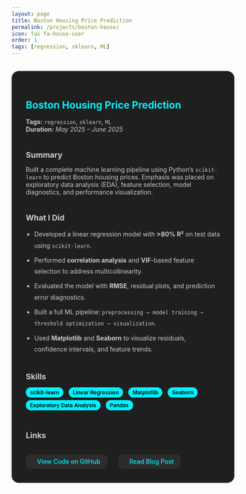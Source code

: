 ```yaml
---
layout: page
title: Boston Housing Price Prediction
permalink: /projects/boston-house/
icon: fas fa-house-user
order: 1
tags: [regression, sklearn, ML]
---
```


<style>
.project-section {
  background: #1f1f1f;
  padding: 2rem;
  border-radius: 16px;
  box-shadow: 0 0 18px rgba(0,255,255,0.06);
  color: #ccc;
  margin-top: 2rem;
}

.project-section h2 {
  color: #00f2ff;
  font-size: 1.4rem;
  margin-bottom: 1rem;
}

.project-section h3 {
  font-size: 1.1rem;
  color: #ccc;
  margin-top: 1.5rem;
  margin-bottom: 0.6rem;
}

.project-section ul {
  padding-left: 1.2rem;
  line-height: 1.8;
}

.project-section li {
  margin-bottom: 0.5rem;
}

.badge {
  background-color: #00f2ff;
  color: #000;
  padding: 0.25rem 0.6rem;
  border-radius: 12px;
  font-size: 0.75rem;
  font-weight: 600;
  margin-right: 0.5rem;
  display: inline-block;
  margin-bottom: 0.4rem;
}

.project-links {
  margin-top: 2rem;
  display: flex;
  gap: 1.5rem;
  flex-wrap: wrap;
}

.project-links a {
  display: inline-flex;
  align-items: center;
  gap: 0.6rem;
  background: #2c2c2c;
  color: #00f2ff;
  padding: 0.5rem 1rem;
  border-radius: 12px;
  font-weight: 500;
  text-decoration: none;
  transition: background 0.3s;
}

.project-links a:hover {
  background: #00f2ff;
  color: #000;
}

.project-links i {
  font-size: 1rem;
}
</style>

<div class="project-section">

## Boston Housing Price Prediction

**Tags:** `regression`, `sklearn`, `ML`  
**Duration:** _May 2025 – June 2025_

---

### Summary

Built a complete machine learning pipeline using Python’s `scikit-learn` to predict Boston housing prices. Emphasis was placed on exploratory data analysis (EDA), feature selection, model diagnostics, and performance visualization.

---

### What I Did

<ul>
  <li>Developed a linear regression model with <strong>>80% R²</strong> on test data using <code>scikit-learn</code>.</li>
  <li>Performed <strong>correlation analysis</strong> and <strong>VIF</strong>-based feature selection to address multicollinearity.</li>
  <li>Evaluated the model with <strong>RMSE</strong>, residual plots, and prediction error diagnostics.</li>
  <li>Built a full ML pipeline: <code>preprocessing → model training → threshold optimization → visualization</code>.</li>
  <li>Used <strong>Matplotlib</strong> and <strong>Seaborn</strong> to visualize residuals, confidence intervals, and feature trends.</li>
</ul>

---

### Skills

<span class="badge">scikit-learn</span>
<span class="badge">Linear Regression</span>
<span class="badge">Matplotlib</span>
<span class="badge">Seaborn</span>
<span class="badge">Exploratory Data Analysis</span>
<span class="badge">Pandas</span>

---

### Links

<div class="project-links">
  <a href="https://github.com/Tushar-bioinfo/Boston-house-price-prediction" target="_blank">
    <i class="fab fa-github"></i> View Code on GitHub
  </a>
  <a href="https://tushar-bioinfo.github.io/learning-bioinformatics/posts/boston-house-model/" target="_blank">
    <i class="fas fa-book-open"></i> Read Blog Post
  </a>
</div>

</div>
